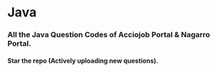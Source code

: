 # Java

### All the Java Question Codes of Acciojob Portal & Nagarro Portal. 
#### Star the repo (Actively uploading new questions).
